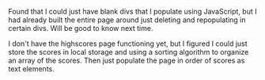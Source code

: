 Found that I could just have blank divs that I populate using JavaScript, but I had already built the entire page around just deleting and repopulating in certain divs. Will be good to know next time.

I don't have the highscores page functioning yet, but I figured I could just store the scores in local storage and using a sorting algorithm to organize an array of the scores. Then just populate the page in order of scores as text elements.